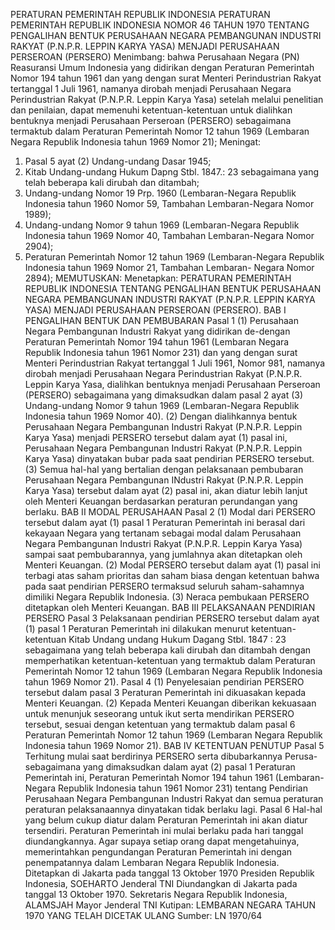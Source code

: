  PERATURAN PEMERINTAH REPUBLIK INDONESIA PERATURAN PEMERINTAH REPUBLIK INDONESIA NOMOR 46 TAHUN 1970 TENTANG PENGALIHAN BENTUK PERUSAHAAN NEGARA PEMBANGUNAN INDUSTRI RAKYAT (P.N.P.R. LEPPIN KARYA YASA) MENJADI PERUSAHAAN PERSEROAN (PERSERO)
Menimbang:
 bahwa Perusahaan Negara (PN) Reasuransi Umum Indonesia yang didirikan dengan Peraturan Pemerintah Nomor 194 tahun 1961 dan yang dengan surat Menteri Perindustrian Rakyat tertanggal 1 Juli 1961, namanya dirobah menjadi Perusahaan Negara Perindustrian Rakyat (P.N.P.R. Leppin Karya Yasa) setelah melalui penelitian dan penilaian, dapat memenuhi ketentuan-ketentuan untuk dialihkan bentuknya menjadi Perusahaan Perseroan (PERSERO) sebagaimana termaktub dalam Peraturan Pemerintah Nomor 12 tahun 1969 (Lembaran Negara Republik Indonesia tahun 1969 Nomor 21); Meningat:
1. Pasal 5 ayat (2) Undang-undang Dasar 1945;
2. Kitab Undang-undang Hukum Dapng Stbl. 1847.: 23 sebagaimana yang telah beberapa kali dirubah dan ditambah;
3. Undang-undang Nomor 19 Prp. 1960 (Lembaran-Negara Republik Indonesia tahun 1960 Nomor 59, Tambahan Lembaran-Negara Nomor 1989);
4. Undang-undang Nomor 9 tahun 1969 (Lembaran-Negara Republik Indonesia tahun 1969 Nomor 40, Tambahan Lembaran-Negara Nomor 2904);
5. Peraturan Pemerintah Nomor 12 tahun 1969 (Lembaran-Negara Republik Indonesia tahun 1969 Nomor 21, Tambahan Lembaran- Negara Nomor 2894);
MEMUTUSKAN:
 Menetapkan: PERATURAN PEMERINTAH REPUBLIK INDONESIA TENTANG PENGALIHAN BENTUK PERUSAHAAN NEGARA PEMBANGUNAN INDUSTRI RAKYAT (P.N.P.R. LEPPIN KARYA YASA) MENJADI PERUSAHAAN PERSEROAN (PERSERO). BAB I PENGALIHAN BENTUK DAN PEMBUBARAN
Pasal 1
(1) Perusahaan Negara Pembangunan Industri Rakyat yang didirikan de-dengan Peraturan Pemerintah Nomor 194 tahun 1961 (Lembaran Negara Republik Indonesia tahun 1961 Nomor 231) dan yang dengan surat Menteri Perindustrian Rakyat tertanggal 1 Juli 1961, Nomor 981, namanya dirobah menjadi Perusahaan Negara Perindustrian Rakyat (P.N.P.R. Leppin Karya Yasa, dialihkan bentuknya menjadi Perusahaan Perseroan (PERSERO) sebagaimana yang dimaksudkan dalam pasal 2 ayat (3) Undang-undang Nomor 9 tahun 1969 (Lembaran-Negara Republik Indonesia tahun 1969 Nomor 40). (2) Dengan dialihkannya bentuk Perusahaan Negara Pembangunan Industri Rakyat (P.N.P.R. Leppin Karya Yasa) menjadi PERSERO tersebut dalam ayat (1) pasal ini, Perusahaan Negara Pembangunan Industri Rakyat (P.N.P.R. Leppin Karya Yasa) dinyatakan bubar pada saat pendirian PERSERO tersebut. (3) Semua hal-hal yang bertalian dengan pelaksanaan pembubaran Perusahaan Negara Pembangunan INdustri Rakyat (P.N.P.R. Leppin Karya Yasa) tersebut dalam ayat (2) pasal ini, akan diatur lebih lanjut oleh Menteri Keuangan berdasarkan peraturan perundangan yang berlaku. BAB II MODAL PERUSAHAAN
Pasal 2
(1) Modal dari PERSERO tersebut dalam ayat (1) pasal 1 Peraturan Pemerintah ini berasal dari kekayaan Negara yang tertanam sebagai modal dalam Perusahaan Negara Pembangunan Industri Rakyat (P.N.P.R. Leppin Karya Yasa) sampai saat pembubarannya, yang jumlahnya akan ditetapkan oleh Menteri Keuangan. (2) Modal PERSERO tersebut dalam ayat (1) pasal ini terbagi atas saham prioritas dan saham biasa dengan ketentuan bahwa pada saat pendirian PERSERO termaksud seluruh saham-sahamnya dimiliki Negara Republik Indonesia. (3) Neraca pembukaan PERSERO ditetapkan oleh Menteri Keuangan. BAB III PELAKSANAAN PENDIRIAN PERSERO
Pasal 3
Pelaksanaan pendirian PERSERO tersebut dalam ayat (1) pasal 1 Peraturan Pemerintah ini dilakukan menurut ketentuan-ketentuan Kitab Undang undang Hukum Dagang Stbl. 1847 : 23 sebagaimana yang telah beberapa kali dirubah dan ditambah dengan memperhatikan ketentuan-ketentuan yang termaktub dalam Peraturan Pemerintah Nomor 12 tahun 1969 (Lembaran Negara Republik Indonesia tahun 1969 Nomor 21). Pasal 4 (1) Penyelesaian pendirian PERSERO tersebut dalam pasal 3 Peraturan Pemerintah ini dikuasakan kepada Menteri Keuangan. (2) Kepada Menteri Keuangan diberikan kekuasaan untuk menunjuk seseorang untuk ikut serta mendirikan PERSERO tersebut, sesuai dengan ketentuan yang termaktub dalam pasal 6 Peraturan Pemerintah Nomor 12 tahun 1969 (Lembaran Negara Republik Indonesia tahun 1969 Nomor 21).
BAB IV KETENTUAN PENUTUP
Pasal 5
Terhitung mulai saat berdirinya PERSERO serta dibubarkannya Perusa- sebagaimana yang dimaksudkan dalam ayat (2) pasal 1 Peraturan Pemerintah ini, Peraturan Pemerintah Nomor 194 tahun 1961 (Lembaran-Negara Republik Indonesia tahun 1961 Nomor 231) tentang Pendirian Perusahaan Negara Pembangunan Industri Rakyat dan semua peraturan peraturan pelaksanaannya dinyatakan tidak berlaku lagi. Pasal 6 Hal-hal yang belum cukup diatur dalam Peraturan Pemerintah ini akan diatur tersendiri. Peraturan Pemerintah ini mulai berlaku pada hari tanggal diundangkannya. Agar supaya setiap orang dapat mengetahuinya, memerintahkan pengundangan Peraturan Pemerintah ini dengan penempatannya dalam Lembaran Negara Republik Indonesia. Ditetapkan di Jakarta pada tanggal 13 Oktober 1970 Presiden Republik Indonesia, SOEHARTO Jenderal TNI Diundangkan di Jakarta pada tanggal 13 Oktober 1970. Sekretaris Negara Republik Indonesia, ALAMSJAH Mayor Jenderal TNI Kutipan: LEMBARAN NEGARA TAHUN 1970 YANG TELAH DICETAK ULANG Sumber: LN 1970/64